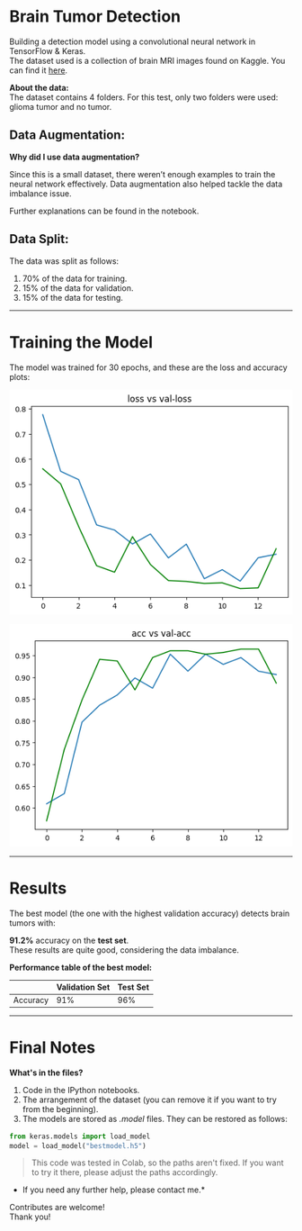 # Brain Tumor Detection

Building a detection model using a convolutional neural network in TensorFlow & Keras.  
The dataset used is a collection of brain MRI images found on Kaggle. You can find it [here](https://www.kaggle.com/datasets/masoudnickparvar/brain-tumor-mri-dataset).

**About the data:**  
The dataset contains 4 folders. For this test, only two folders were used: glioma tumor and no tumor.

## Data Augmentation:

**Why did I use data augmentation?**

Since this is a small dataset, there weren’t enough examples to train the neural network effectively. Data augmentation also helped tackle the data imbalance issue.  

Further explanations can be found in the notebook.

## Data Split:

The data was split as follows:
1. 70% of the data for training.
2. 15% of the data for validation.
3. 15% of the data for testing.

---

# Training the Model

The model was trained for 30 epochs, and these are the loss and accuracy plots:

![Loss plot](loss.png)

![Accuracy plot](acc.png)

---

# Results

The best model (the one with the highest validation accuracy) detects brain tumors with:

**91.2%** accuracy on the **test set**.  
These results are quite good, considering the data imbalance.

**Performance table of the best model:**

|              | Validation Set | Test Set |
|--------------|----------------|----------|
| Accuracy    | 91%            | 96%      |

---

# Final Notes

**What's in the files?**
1. Code in the IPython notebooks.
2. The arrangement of the dataset (you can remove it if you want to try from the beginning).
3. The models are stored as *.model* files. They can be restored as follows:

```python
from keras.models import load_model
model = load_model("bestmodel.h5")
```

> This code was tested in Colab, so the paths aren't fixed. If you want to try it there, please adjust the paths accordingly.<br>
* If you need any further help, please contact me.*


Contributes are welcome!
<br>Thank you!


